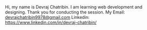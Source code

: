 Hi, my name is Devraj Chatribin. I am learning web development and designing. Thank you for conducting the session.
My Email: devrajchatribin9978@gmail.com
Linkedin: https://www.linkedin.com/in/devraj-chatribin/
